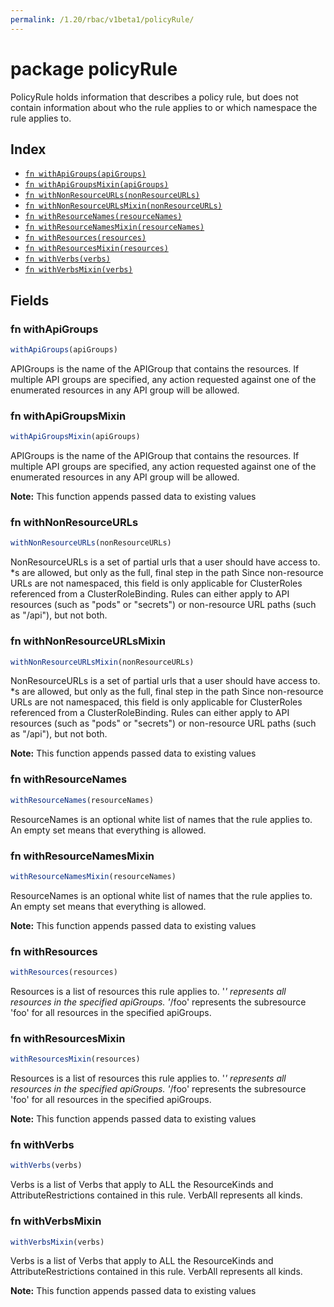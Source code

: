 ```yaml
---
permalink: /1.20/rbac/v1beta1/policyRule/
---
```


# package policyRule

PolicyRule holds information that describes a policy rule, but does not contain information about who the rule applies to or which namespace the rule applies to.

## Index

* [`fn withApiGroups(apiGroups)`](#fn-withapigroups)
* [`fn withApiGroupsMixin(apiGroups)`](#fn-withapigroupsmixin)
* [`fn withNonResourceURLs(nonResourceURLs)`](#fn-withnonresourceurls)
* [`fn withNonResourceURLsMixin(nonResourceURLs)`](#fn-withnonresourceurlsmixin)
* [`fn withResourceNames(resourceNames)`](#fn-withresourcenames)
* [`fn withResourceNamesMixin(resourceNames)`](#fn-withresourcenamesmixin)
* [`fn withResources(resources)`](#fn-withresources)
* [`fn withResourcesMixin(resources)`](#fn-withresourcesmixin)
* [`fn withVerbs(verbs)`](#fn-withverbs)
* [`fn withVerbsMixin(verbs)`](#fn-withverbsmixin)

## Fields

### fn withApiGroups

```ts
withApiGroups(apiGroups)
```

APIGroups is the name of the APIGroup that contains the resources.  If multiple API groups are specified, any action requested against one of the enumerated resources in any API group will be allowed.

### fn withApiGroupsMixin

```ts
withApiGroupsMixin(apiGroups)
```

APIGroups is the name of the APIGroup that contains the resources.  If multiple API groups are specified, any action requested against one of the enumerated resources in any API group will be allowed.

**Note:** This function appends passed data to existing values

### fn withNonResourceURLs

```ts
withNonResourceURLs(nonResourceURLs)
```

NonResourceURLs is a set of partial urls that a user should have access to.  *s are allowed, but only as the full, final step in the path Since non-resource URLs are not namespaced, this field is only applicable for ClusterRoles referenced from a ClusterRoleBinding. Rules can either apply to API resources (such as "pods" or "secrets") or non-resource URL paths (such as "/api"),  but not both.

### fn withNonResourceURLsMixin

```ts
withNonResourceURLsMixin(nonResourceURLs)
```

NonResourceURLs is a set of partial urls that a user should have access to.  *s are allowed, but only as the full, final step in the path Since non-resource URLs are not namespaced, this field is only applicable for ClusterRoles referenced from a ClusterRoleBinding. Rules can either apply to API resources (such as "pods" or "secrets") or non-resource URL paths (such as "/api"),  but not both.

**Note:** This function appends passed data to existing values

### fn withResourceNames

```ts
withResourceNames(resourceNames)
```

ResourceNames is an optional white list of names that the rule applies to.  An empty set means that everything is allowed.

### fn withResourceNamesMixin

```ts
withResourceNamesMixin(resourceNames)
```

ResourceNames is an optional white list of names that the rule applies to.  An empty set means that everything is allowed.

**Note:** This function appends passed data to existing values

### fn withResources

```ts
withResources(resources)
```

Resources is a list of resources this rule applies to.  '*' represents all resources in the specified apiGroups. '*/foo' represents the subresource 'foo' for all resources in the specified apiGroups.

### fn withResourcesMixin

```ts
withResourcesMixin(resources)
```

Resources is a list of resources this rule applies to.  '*' represents all resources in the specified apiGroups. '*/foo' represents the subresource 'foo' for all resources in the specified apiGroups.

**Note:** This function appends passed data to existing values

### fn withVerbs

```ts
withVerbs(verbs)
```

Verbs is a list of Verbs that apply to ALL the ResourceKinds and AttributeRestrictions contained in this rule.  VerbAll represents all kinds.

### fn withVerbsMixin

```ts
withVerbsMixin(verbs)
```

Verbs is a list of Verbs that apply to ALL the ResourceKinds and AttributeRestrictions contained in this rule.  VerbAll represents all kinds.

**Note:** This function appends passed data to existing values